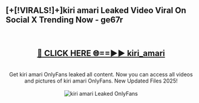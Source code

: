 <h2>[+[!VIRALS!]+]kiri amari Leaked Video Viral On Social X Trending Now - ge67r</h2>
<br>
<div align="center">
<h2><a href="https://libra.edu.pl?kiri_amari" rel="nofollow">🔴 CLICK HERE 🌐==►► kiri_amari</a></h2>
<br>
Get kiri amari OnlyFans leaked all content. Now you can access all videos and pictures of kiri amari OnlyFans. New Updated Files 2025!
<br>
<br>
<a href="https://libra.edu.pl?kiri_amari" rel="nofollow" data-target="animated-image.originalLink"><img src="https://i.ibb.co.com/WyWwxjT/player-gif2.gif" alt="kiri amari Leaked OnlyFans" style="max-width: 100%; display: inline-block;" data-target="animated-image.originalImage"></a>
</div>
<br>